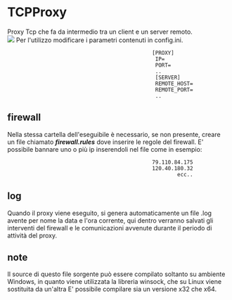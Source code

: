# TCPProxy
Proxy Tcp che fa da intermedio tra un client e un server remoto.\
![](https://marvel-b1-cdn.bc0a.com/f00000000216283/www.fortinet.com/content/fortinet-com/en_us/resources/cyberglossary/proxy-server/_jcr_content/par/c05_container_copy_c/par/c28_image_copy_copy_.img.jpg/1625683502431.jpg)
Per l'utilizzo modificare i parametri contenuti in config.ini.

                                                  [PROXY]
                                                   IP=
                                                   PORT=
                                                   ..
                                                   [SERVER]
                                                   REMOTE_HOST=
                                                   REMOTE_PORT=
                                                   ..

## firewall
Nella stessa cartella dell'eseguibile è necessario, se non presente, creare un file chiamato ***firewall.rules*** dove inserire le regole del firewall. 
E' possibile bannare uno o più ip inserendoli nel file come in esempio:

                   
                                                  79.110.84.175
                                                  120.40.180.32
                                                          ecc..
       

## log
Quando il proxy viene eseguito, si genera automaticamente un file .log avente per nome la data e l'ora corrente, qui dentro verranno salvati gli interventi del firewall e le comunicazioni avvenute durante il periodo di attività del proxy.
## note
Il source di questo file sorgente può essere compilato soltanto su ambiente Windows, in quanto viene utilizzata la libreria winsock, che su Linux viene sostituita da un'altra E' possibile compilare sia un versione x32 che x64.

